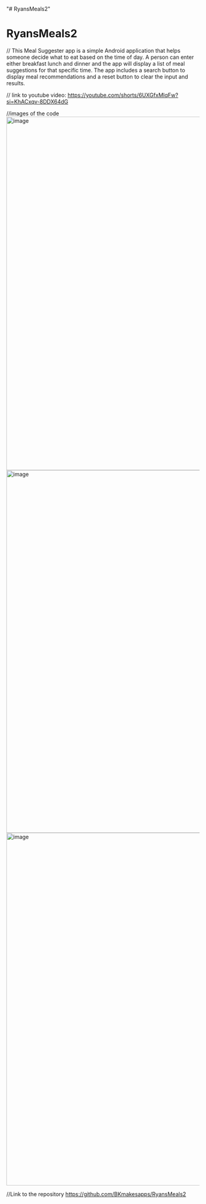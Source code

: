 "# RyansMeals2" 
# RyansMeals2

// This Meal Suggester app is a simple Android application that helps someone decide what to eat based on the time of day. A person can enter either breakfast lunch and dinner and the app will display a list of meal suggestions for that specific time. The app includes a search button to display meal recommendations and a reset button to clear the input and results. 

// link to youtube video: 
https://youtube.com/shorts/6UXGfxMlqFw?si=KhACxqv-8DDX64dG

//images of the code 
<img width="922" alt="image" src="https://github.com/user-attachments/assets/76b0238e-b807-4b29-b928-163035fc0c58" />
<img width="946" alt="image" src="https://github.com/user-attachments/assets/e34203a2-9d22-47bc-953f-e47e2b9a182a" />
<img width="920" alt="image" src="https://github.com/user-attachments/assets/909737d0-0617-4335-85ff-2ec63b6a2d15" />

//Link to the repository 
https://github.com/BKmakesapps/RyansMeals2





